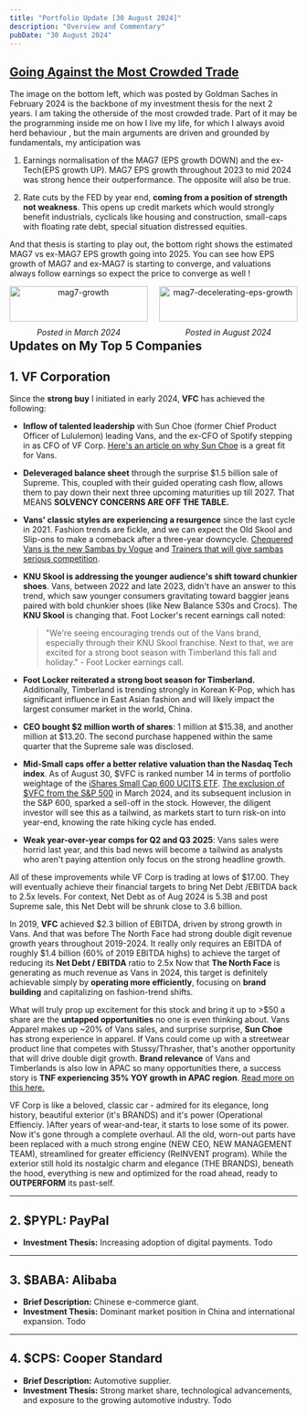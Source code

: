 ```yaml
---
title: "Portfolio Update [30 August 2024]"
description: "Overview and Commentary"
pubDate: "30 August 2024"
---
```


## <u>Going Against the Most Crowded Trade</u>
The image on the bottom left, which was posted by Goldman Saches in February 2024 is the backbone of my investment thesis for the next 2 years. I am taking the otherside of the most crowded trade. Part of it may be the programming inside me on how I live my life, for which I always avoid herd behaviour , but the main arguments are driven and grounded by fundamentals, my anticipation was  

1. Earnings normalisation of the MAG7 (EPS growth DOWN) and the ex-Tech(EPS growth UP). MAG7 EPS growth throughout 2023 to mid 2024 was strong hence their outperformance. The opposite will also be true. 

2. Rate cuts by the FED by year end, **coming from a position of strength not weakness**. This opens up credit markets which would strongly benefit industrials, cyclicals like housing and construction, small-caps with floating rate debt, special situation distressed equities.

And that thesis is starting to play out, the bottom right shows the estimated MAG7 vs ex-MAG7 EPS growth going into 2025. You can see how EPS growth of MAG7 and ex-MAG7 is starting to converge, and valuations always follow earnings so expect the price to converge as well !
  
<div style="display: flex; justify-content: space-between;">
  <div style="width: 48%; text-align: center;">
    <img src="/portfolio_aug_2024/ex-mag7.png" alt="mag7-growth" style="width: 100%; height: auto;">
    <p style="margin-top: 10px; font-style: italic;">Posted in March 2024</p>
  </div>
  <div style="width: 48%; text-align: center;">
    <img src="/portfolio_aug_2024/mag7-decelerating-eps-growth.png" alt="mag7-decelerating-eps-growth" style="width: 100%; height: auto;">
    <p style="margin-top: 10px; font-style: italic;">Posted in August 2024</p>
  </div>
</div>

<!-- 
As a user of LLMs like ChatGPT myself, the productivity boosts of LLMs are minimal e.g. creating a starting template (for a dispute letter, a HTML template, how to use this EXCEL function etc.).  And the occasional hallucination and spurious answers you get back from it makes the need for the user to spend as much time to fact-check, and debug.Couple that with fierce competition between the big-tech and tech-unicorns, they really wouldn't be generating the ROI necessary. 

This is analogous to how Meta in 2022 had to slow down spending on RealityLabs, their VR deparment focused on creating revolutionary headsets, which were at the time premature to be widely adopted in the next 3 years. The same will happen for all these GPU spend until the next technological brekathrough. Besides, the loneliness epidemic that followed from the Covid pandemic means us humans crave deeper human-to-human interactions, we crave a real-community. Many people are experiencing digital fatigue/burnout, and applications that assist on setting up such a real-community(Strava Run Clubs, Eventbrite) instead of replacing it (Virtual Reality) will truly benefit. -->

## **Updates on My Top 5 Companies**

## 1. **VF Corporation**

Since the **strong buy** I initiated in early 2024, **VFC** has achieved the following:

- **Inflow of talented leadership** with Sun Choe (former Chief Product Officer of Lululemon) leading Vans, and the ex-CFO of Spotify stepping in as CFO of VF Corp. [Here's an article on why Sun Choe](https://shop-eat-surf.com/2024/05/what-new-vans-president-sun-choe-can-bring-to-vans/) is a great fit for Vans.
  
- **Deleveraged balance sheet** through the surprise $1.5 billion sale of Supreme. This, coupled with their guided operating cash flow, allows them to pay down their next three upcoming maturities up till 2027. That MEANS **SOLVENCY CONCERNS ARE OFF THE TABLE.**

- **Vans' classic styles are experiencing a resurgence** since the last cycle in 2021. Fashion trends are fickle, and we can expect the Old Skool and Slip-ons to make a comeback after a three-year downcycle. [Chequered Vans is the new Sambas by Vogue](https://www.vogue.co.uk/article/gigi-hadid-adidas-sambas-chequerboard-vans-trend) and [Trainers that will give sambas serious competition](https://metro.co.uk/2024/08/22/nostalgic-trainers-give-adidas-sambas-serious-competition-21302021/).

- **KNU Skool is addressing the younger audience's shift toward chunkier shoes**. Vans, between 2022 and late 2023, didn't have an answer to this trend, which saw younger consumers gravitating toward baggier jeans paired with bold chunkier shoes (like New Balance 530s and Crocs). The **KNU Skool** is changing that. Foot Locker's recent earnings call noted:  
  > "We're seeing encouraging trends out of the Vans brand, especially through their KNU Skool franchise. Next to that, we are excited for a strong boot season with Timberland this fall and holiday." - Foot Locker earnings call.

- **Foot Locker reiterated a strong boot season for Timberland.** Additionally, Timberland is trending strongly in Korean K-Pop, which has significant influence in East Asian fashion and will likely impact the largest consumer market in the world, China.

- **CEO bought $2 million worth of shares**: 1 million at $15.38, and another million at $13.20. The second purchase happened within the same quarter that the Supreme sale was disclosed.

- **Mid-Small caps offer a better relative valuation than the Nasdaq Tech index**. As of August 30, $VFC is ranked number 14 in terms of portfolio weightage of the [iShares Small Cap 600 UCITS ETF]((https://www.ishares.com/uk/individual/en/products/251920/ishares-sp-smallcap-600-ucits-etf)). [The exclusion of $VFC from the S&P 500](https://finance.yahoo.com/news/p-500-add-3m-ge-223831526.html) in March 2024, and its subsequent inclusion in the S&P 600, sparked a sell-off in the stock. However, the diligent investor will see this as a tailwind, as markets start to turn risk-on into year-end, knowing the rate hiking cycle has ended.

- **Weak year-over-year comps for Q2 and Q3 2025**: Vans sales were horrid last year, and this bad news will become a tailwind as analysts who aren't paying attention only focus on the strong headline growth.

All of these improvements while VF Corp is trading at lows of $17.00. They will eventually achieve their financial targets to bring Net Debt /EBITDA back to 2.5x levels. For context, Net Debt as of Aug 2024 is 5.3B and post Supreme sale, this Net Debt will be shrunk close to 3.6 billion.

In 2019, **VFC** achieved $2.3 billion of EBITDA, driven by strong growth in Vans. And that was before The North Face had strong double digit revenue growth years throughout 2019-2024. It really only requires an EBITDA of roughly $1.4 billion (60% of 2019 EBITDA highs) to achieve the target of reducing its **Net Debt / EBITDA** ratio to 2.5x Now that **The North Face** is generating as much revenue as Vans in 2024, this target is definitely achievable simply by **operating more efficiently**, focusing on **brand building** and capitalizing on fashion-trend shifts.

What will truly prop up excitement for this stock and bring it up to >$50 a share are the **untapped opportunities** no one is even thinking about. Vans Apparel makes up ~20% of Vans sales, and surprise surprise, **Sun Choe** has strong experience in apparel. If Vans could come up with a streetwear product line that competes with Stussy/Thrasher, that's another opportunity that will drive double digit growth. **Brand relevance** of Vans and Timberlands is also low in APAC so many opportunities there, a success story is **TNF experiencing 35% YOY growth in APAC region**. [Read more on this here.](https://www.chinadaily.com.cn/a/202405/28/WS66553489a31082fc043c97bb.html)

VF Corp is like a beloved, classic car - admired for its elegance, long history, beautiful exterior (it's BRANDS) and it's power (Operational Effienciy. )After years of wear-and-tear, it starts to lose some of its power. Now it's gone through a complete overhaul. All the old, worn-out parts have been replaced with a much strong engine (NEW CEO, NEW MANAGEMENT TEAM), streamlined for greater efficiency (ReINVENT program). While the exterior still hold its nostalgic charm and elegance (THE BRANDS), beneath the hood, everything is new and optimized for the road ahead, ready to **OUTPERFORM** its past-self.

---

## 2. **$PYPL: PayPal**  
- **Investment Thesis:** Increasing adoption of digital payments. Todo

---

## 3. **$BABA: Alibaba**  
- **Brief Description:** Chinese e-commerce giant.  
- **Investment Thesis:** Dominant market position in China and international expansion. Todo

---

## 4. **$CPS: Cooper Standard**  
- **Brief Description:** Automotive supplier.  
- **Investment Thesis:** Strong market share, technological advancements, and exposure to the growing automotive industry. Todo

